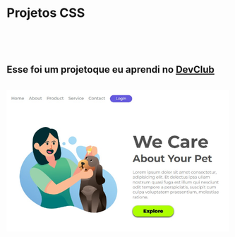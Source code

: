 <h1>Projetos CSS</h1>
<br>
<br>
<br>
<h2>Esse foi um projetoque eu aprendi no <a href="http://rodolfomori.com.br/devclub">DevClub</a></h2>
<br>
<img src="https://github.com/RobsonMachadoM12/Projetos-CSS/blob/main/img/We-Care%20Desctop.jpg?raw=true" />
<br>
<img src="" />

